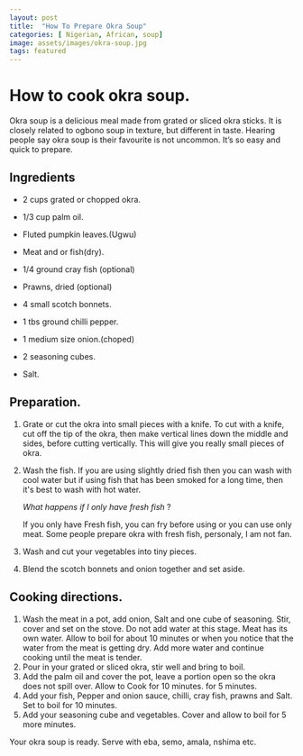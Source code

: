 ```yaml
---
layout: post
title:  "How To Prepare Okra Soup"
categories: [ Nigerian, African, soup]
image: assets/images/okra-soup.jpg
tags: featured
---
```


# How to cook okra soup. 

Okra soup is a delicious meal made from grated or sliced okra sticks. It is closely related to ogbono soup in texture, but different in taste. Hearing people say okra soup is their favourite is not uncommon. It’s so easy and quick to prepare. 

## Ingredients 

- 2 cups grated or chopped okra.

- 1/3 cup palm oil.

- Fluted pumpkin leaves.(Ugwu) 

- Meat and or fish(dry).

- 1/4 ground cray fish (optional) 

- Prawns, dried (optional) 

- 4 small scotch bonnets. 

- 1 tbs ground chilli pepper. 

- 1 medium size onion.(choped)

- 2 seasoning cubes. 

- Salt. 

## Preparation. 

1. Grate or cut the okra into small pieces with a knife. To cut with a knife, cut off the tip of the okra, then make vertical lines down the middle and sides, before cutting vertically. This will give you really small pieces of okra. 
2. Wash the fish. If you are using slightly dried fish then you can wash with cool water
   but if using fish that has been smoked for a long time, then it's best to wash with hot water. 
   
   _What happens if I only have fresh fish_ ? 
   
   If you only have Fresh fish, you can fry before using or you can use only meat. Some people prepare okra with fresh fish, personaly, I am not fan. 
1. Wash and cut your vegetables into tiny pieces.
2. Blend the scotch bonnets and onion together and set aside. 

## Cooking directions. 

1. Wash the meat in a pot, add onion, Salt and one cube of seasoning. 
   Stir, cover and set on the stove. Do not add water at this stage. Meat has its own water. 
   Allow to boil for about 10 minutes or when you notice that the water from the meat is getting dry. Add more water and continue cooking until the meat is tender. 
2. Pour in your grated or sliced okra,  stir well and bring to boil.
3. Add the palm oil and cover the pot, leave a portion open
   so the okra does not spill over. Allow to Cook for 10 minutes. for 5 minutes. 
4. Add your fish, Pepper and onion sauce, chilli, cray fish,
   prawns and Salt. Set to boil for 10 minutes. 
5. Add your seasoning cube and vegetables. Cover and allow to boil for 5 more minutes. 

Your okra soup is ready. Serve with eba, semo, amala, nshima etc. 




